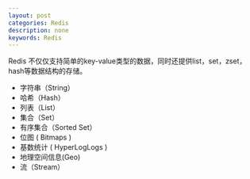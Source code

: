 ```yaml
---
layout: post
categories: Redis
description: none
keywords: Redis
---
```

Redis 不仅仅支持简单的key-value类型的数据，同时还提供list，set，zset，hash等数据结构的存储。

- 字符串（String）
- 哈希（Hash）
- 列表（List）
- 集合（Set）
- 有序集合（Sorted Set）
- 位图 ( Bitmaps )
- 基数统计 ( HyperLogLogs )
- 地理空间信息(Geo)
- 流（Stream）